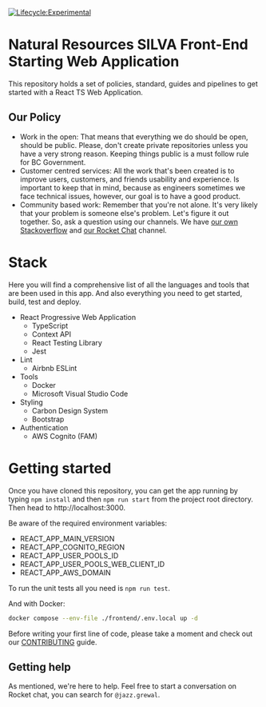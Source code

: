 [![Lifecycle:Experimental](https://img.shields.io/badge/Lifecycle-Experimental-339999)](https://github.com/bcgov/nr-spar-webapp)


# Natural Resources SILVA Front-End Starting Web Application

This repository holds a set of policies, standard, guides and pipelines to get
started with a React TS Web Application.

## Our Policy

- Work in the open: That means that everything we do should be open, should be
public. Please, don't create private repositories unless you have a very strong
reason. Keeping things public is a must follow rule for BC Government.
- Customer centred services: All the work that's been created is to improve
users, customers, and friends usability and experience. Is important to keep
that in mind, because as engineers sometimes we face technical issues, however, our goal is to have a good product.
- Community based work: Remember that you're not alone. It's very likely that
your problem is someone else's problem. Let's figure it out together. So, ask
a question using our channels. We have [our own Stackoverflow](https://stackoverflow.developer.gov.bc.ca/)
and [our Rocket Chat](https://chat.developer.gov.bc.ca/) channel.

# Stack

Here you will find a comprehensive list of all the languages and tools that are
been used in this app. And also everything you need to get started, build,
test and deploy.

- React Progressive Web Application
  - TypeScript
  - Context API
  - React Testing Library
  - Jest
- Lint
  - Airbnb ESLint
- Tools
  - Docker
  - Microsoft Visual Studio Code
- Styling
  - Carbon Design System
  - Bootstrap
- Authentication
  - AWS Cognito (FAM)

# Getting started

Once you have cloned this repository, you can get the app running by typing
`npm install` and then `npm run start` from the project root directory. Then
head to http://localhost:3000.

Be aware of the required environment variables:

- REACT_APP_MAIN_VERSION
- REACT_APP_COGNITO_REGION
- REACT_APP_USER_POOLS_ID
- REACT_APP_USER_POOLS_WEB_CLIENT_ID
- REACT_APP_AWS_DOMAIN

To run the unit tests all you need is `npm run test`.

And with Docker:

```bash
docker compose --env-file ./frontend/.env.local up -d
```

Before writing your first line of code, please take a moment and check out
our [CONTRIBUTING](CONTRIBUTING.md) guide.

## Getting help

As mentioned, we're here to help. Feel free to start a conversation
on Rocket chat, you can search for `@jazz.grewal`.
